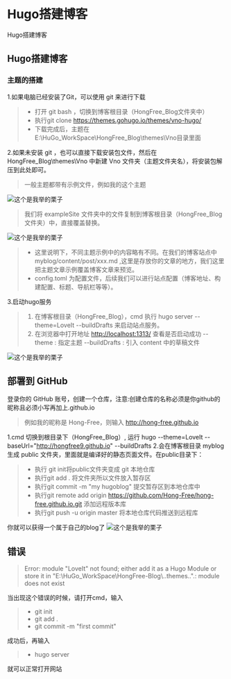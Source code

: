# Hugo搭建博客

Hugo搭建博客
<!--more-->
## Hugo搭建博客

### 主题的搭建

1.如果电脑已经安装了Git，可以使用 git 来进行下载

>* 打开 git bash ，切换到博客根目录（HongFree_Blog文件夹中）
>* 执行git clone <https://themes.gohugo.io/themes/vno-hugo/>
>* 下载完成后，主题在E:\HuGo_WorkSpace\HongFree_Blog\themes\Vno目录里面

2.如果未安装 git ，也可以直接下载安装包文件，然后在HongFree_Blog\themes\Vno 中新建 Vno 文件夹（主题文件夹名），将安装包解压到此处即可。
>一般主题都带有示例文件，例如我的这个主题

![这个是我举的栗子](blog_1.png)

>我们将 exampleSite 文件夹中的文件复制到博客根目录（HongFree_Blog文件夹）中，直接覆盖替换。

![这个是我举的栗子](blog_2.png)

>* 这里说明下，不同主题示例中的内容略有不同。在我们的博客站点中 myblog/content/post/xxx.md ,这里是存放你的文章的地方，我们这里把主题文章示例覆盖博客文章来预览。
>* config.toml 为配置文件，后续我们可以进行站点配置（博客地址、构建配置、标题、导航栏等等）。

3.启动hugo服务

>1. 在博客根目录（HongFree_Blog），cmd 执行 hugo server --theme=LoveIt --buildDrafts 来启动站点服务。
>2. 在浏览器中打开地址 <http://localhost:1313/> 查看是否启动成功
--theme : 指定主题
--buildDrafts : 引入 content 中的草稿文件

![这个是我举的栗子](blog_3.png)

## 部署到 GitHub

登录你的 GitHub 账号，创建一个仓库，注意:创建仓库的名称必须是你github的昵称且必须小写再加上.github.io

>例如我的昵称是 Hong-Free，则输入 <http://hong-free.github.io>

1.cmd 切换到根目录下（HongFree_Blog）, 运行 hugo --theme=LoveIt --baseUrl="http://hongfree9.github.io" --buildDrafts
2.会在博客根目录 myblog 生成 public 文件夹，里面就是编译好的静态页面文件。在public目录下：

>* 执行 git init将public文件夹变成 git 本地仓库
>* 执行git add . 将文件夹所以文件放入暂存区
>* 执行git commit -m "my hugoblog" 提交暂存区到本地仓库中
>* 执行git remote add origin <https://github.com/Hong-Free/hong-free.github.io.git> 添加远程版本库
>* 执行git push -u origin master 将本地仓库代码推送到远程库

你就可以获得一个属于自己的blog了
![这个是我举的栗子](blog_4.png)

## 错误

>Error: module "LoveIt" not found; either add it as a Hugo Module or store it in "E:\\HuGo_WorkSpace\\HongFree-Blog\\..themes..".: module does not exist

当出现这个错误的时候，请打开cmd，输入

>* git init
>* git add .
>* git commit -m "first commit"

成功后，再输入

>* hugo server

就可以正常打开网站


